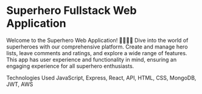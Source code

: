 # Superhero Fullstack Web Application
Welcome to the Superhero Web Application! 🦸‍♂️🦸‍♀️ Dive into the world of superheroes with our comprehensive platform. Create and manage hero lists, leave comments and ratings, and explore a wide range of features. This app has user experience and functionality in mind, ensuring an engaging experience for all superhero enthusiasts. 

Technologies Used
JavaScript,
Express,
React,
API,
HTML,
CSS,
MongoDB,
JWT,
AWS
